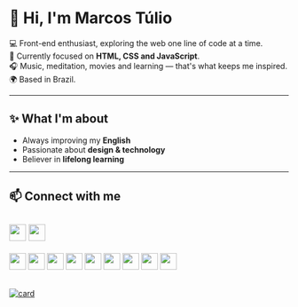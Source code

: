 # 👋 Hi, I'm Marcos Túlio  

💻 Front-end enthusiast, exploring the web one line of code at a time.  
🌱 Currently focused on **HTML, CSS and JavaScript**.  
🎧 Music, meditation, movies and learning — that's what keeps me inspired.  
🌍 Based in Brazil.  

---

## ✨ What I'm about  
- Always improving my **English**  
- Passionate about **design & technology**  
- Believer in **lifelong learning**  

---

## 📫 Connect with me  

<a href="https://wa.me/5531997451906"><img src="https://cdn.svgporn.com/logos/whatsapp-icon.svg" width="30px"></a>
<a href="mailto:contato.marcostuliogc.com.br"><img src="https://cdn-icons-png.flaticon.com/512/542/542740.png" width="30px"></a><br>
---

<img src="https://cdn.svgporn.com/logos/python.svg" width="30px"> <img src="https://cdn.svgporn.com/logos/c-sharp.svg" width="30px"> <img src="https://cdn.svgporn.com/logos/html-5.svg" width="30px"> <img src="https://cdn.svgporn.com/logos/css-3.svg" width="30px"> <img src="https://cdn.svgporn.com/logos/javascript.svg" width="30px"> <img src="https://cdn.svgporn.com/logos/visual-studio.svg" width="30px"> <img src="https://cdn.svgporn.com/logos/visual-studio-code.svg" width="30px"> <img src="https://cdn.svgporn.com/logos/pycharm.svg" width="30px">
<img src="https://cdn.svgporn.com/logos/blender.svg" width="30px">

<br>[![card](https://github-readme-stats.vercel.app/api?username=ursopolar660&theme=dark&show_icons=true)](https://github.com/ursopolar660/github-readme-stats)
